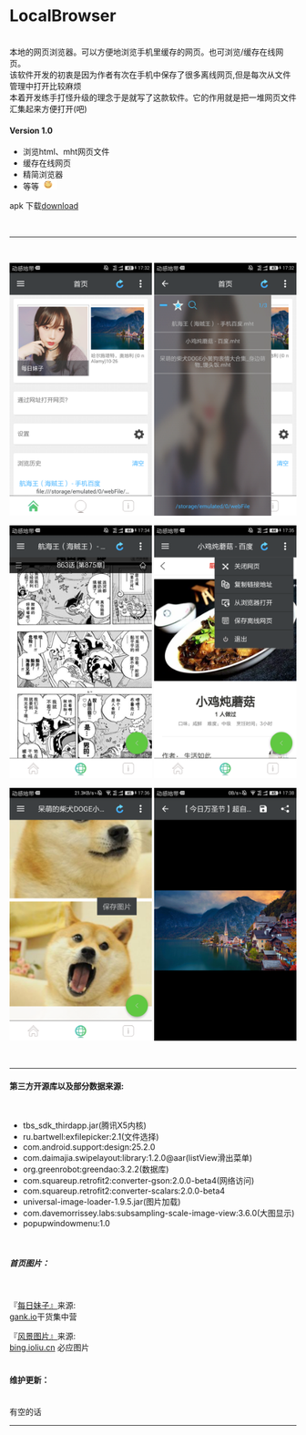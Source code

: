 LocalBrowser
===========================
<br>
本地的网页浏览器。可以方便地浏览手机里缓存的网页。也可浏览/缓存在线网页。
<br>
该软件开发的初衷是因为作者有次在手机中保存了很多离线网页,但是每次从文件管理中打开比较麻烦
<br>
本着开发练手打怪升级的理念于是就写了这款软件。它的作用就是把一堆网页文件汇集起来方便打开(吧)
<br>

#### Version 1.0

* 浏览html、mht网页文件
* 缓存在线网页
* 精简浏览器
* 等等<img width="32" height="17" src="/%E6%88%AA%E5%9B%BE/hj.jpg">


apk 下载<a href='https://github.com/xiaJue/LocalBrowser/raw/master/localBrowser.apk'>download</a>

<br>

*****

<br>

<img width="250" height="444" src="/%E6%88%AA%E5%9B%BE/Screenshot_2017-10-31-17-32-45.png"> <img width="250" height="444" src="/%E6%88%AA%E5%9B%BE/Screenshot_2017-10-31-17-32-55.png"> 

<img width="250" height="444" src="/%E6%88%AA%E5%9B%BE/Screenshot_2017-10-31-17-34-02.png"> <img width="250" height="444" src="/%E6%88%AA%E5%9B%BE/Screenshot_2017-10-31-17-35-24.png"> 

<img width="250" height="444" src="/%E6%88%AA%E5%9B%BE/Screenshot_2017-10-31-17-36-59.png"> <img width="250" height="444" src="/%E6%88%AA%E5%9B%BE/Screenshot_2017-10-31-17-38-21.png"> 

<br>

*****

#### 第三方开源库以及部分数据来源:

<br>

* tbs_sdk_thirdapp.jar(腾讯X5内核)
* ru.bartwell:exfilepicker:2.1(文件选择)
* com.android.support:design:25.2.0
* com.daimajia.swipelayout:library:1.2.0@aar(listView滑出菜单)
* org.greenrobot:greendao:3.2.2(数据库)
* com.squareup.retrofit2:converter-gson:2.0.0-beta4(网络访问)
* com.squareup.retrofit2:converter-scalars:2.0.0-beta4
* universal-image-loader-1.9.5.jar(图片加载)
* com.davemorrissey.labs:subsampling-scale-image-view:3.6.0(大图显示)
* popupwindowmenu:1.0

<br>

##### 首页图片：

<br>

『<a href='#'>每日妹子』</a>来源:<br>
        <a href='http://gank.io/'>gank.io</a>干货集中营
        <br>
        
『<a href='#'>风景图片』</a>来源:<br>
            <a href='https://bing.ioliu.cn/'>bing.ioliu.cn</a>
            必应图片
            <br>
<br>

#### 维护更新：

<br>
有空的话
<br>

*****

